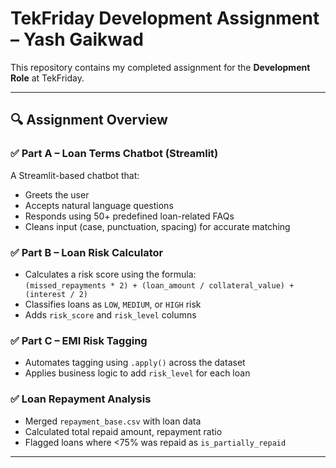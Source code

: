 # TekFriday Development Assignment – Yash Gaikwad

This repository contains my completed assignment for the **Development Role** at TekFriday.

---

## 🔍 Assignment Overview

### ✅ Part A – Loan Terms Chatbot (Streamlit)
A Streamlit-based chatbot that:
- Greets the user
- Accepts natural language questions
- Responds using 50+ predefined loan-related FAQs
- Cleans input (case, punctuation, spacing) for accurate matching

### ✅ Part B – Loan Risk Calculator
- Calculates a risk score using the formula:  
  `(missed_repayments * 2) + (loan_amount / collateral_value) + (interest / 2)`
- Classifies loans as `LOW`, `MEDIUM`, or `HIGH` risk
- Adds `risk_score` and `risk_level` columns

### ✅ Part C – EMI Risk Tagging
- Automates tagging using `.apply()` across the dataset
- Applies business logic to add `risk_level` for each loan

### ✅ Loan Repayment Analysis
- Merged `repayment_base.csv` with loan data
- Calculated total repaid amount, repayment ratio
- Flagged loans where <75% was repaid as `is_partially_repaid`

---
